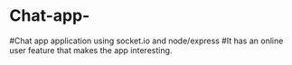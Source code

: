 # Chat-app-
#Chat app application using socket.io and node/express
#It has an online user feature that makes the app interesting.
